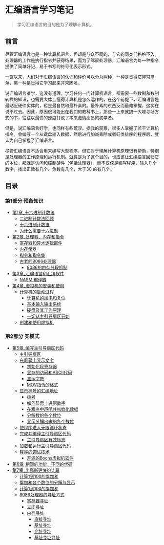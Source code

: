 # 汇编语言学习笔记

> 学习汇编语言的目的是为了理解计算机。

## 前言

尽管汇编语言也是一种计算机语言，但却是与众不同的，与它的同类们格格不入。处理器的工作是执行指令并获得结果，而为了驾驭处理器，汇编语言为每一种指令提供了简单好记、易于书写的符号化表示形式。

一直以来，人们对于汇编语言的认识和评价可以分为两种，一种是觉得它非常简单，另一种是觉得它学习起来非常困难。

说汇编语言难学，这没有道理。学习任何一门计算机语言，都需要一些数制和数制转换的知识，也需要大体上懂得计算机是怎么运作的。在这个前提下，汇编语言是最贴近硬件实体的，也是最自然和最朴素的。最朴素的东西反而最难掌握，这实在说不过去。因此，原因很可能出在我们的教科书上，那些一上来就搞一大堆寻址方式的书，往往以最快的速度打败了本来激情高昂的初学者。

但是，说汇编语言好学，也同样有些荒谬。据我的观察，很多人掌握了若干计算机指令，会编写一个从键盘输入数据，然后进行加减乘除或者归类排序的程序后，就认为自己掌握了汇编语言。

尽管汇编语言不适合用来编写大型程序，但它对于理解计算机原理很有帮助，特别是处理器的工作原理和运行机制。就算是为了这个目的，也应该让汇编语言回归它的本位，那就是访问和控制硬件（包括处理器），而不仅仅是编写程序，输入几个数字，找出正数有几个、负数有几个，大于30 的有几个。

## 目录

### 第1部分 预备知识

- [第1章_十六进制计数法](docs/第1部分_预备知识/第1章_十六进制计数法.md)
  - [二进制计数法回顾](docs/第1部分_预备知识/第1章_十六进制计数法.md#二进制计数法回顾)
  - [十六进制计数法](docs/第1部分_预备知识/第1章_十六进制计数法.md#十六进制计数法)
  - [为什么需要十六进制](docs/第1部分_预备知识/第1章_十六进制计数法.md#为什么需要十六进制)
- [第2章_处理器、内存和指令](docs/第1部分_预备知识/第2章_处理器、内存和指令.md)
  - [寄存器和算术逻辑部件](docs/第1部分_预备知识/第2章_处理器、内存和指令.md#寄存器和算术逻辑部件)
  - [内存储器](docs/第1部分_预备知识/第2章_处理器、内存和指令.md#内存储器)
  - [指令和指令集](docs/第1部分_预备知识/第2章_处理器、内存和指令.md#指令和指令集)
  - [古老的8086处理器](docs/第1部分_预备知识/第2章_处理器、内存和指令.md#古老的8086处理器)
    - [8086的内存分段机制](docs/第1部分_预备知识/第2章_处理器、内存和指令.md#8086的内存分段机制)
- [第3章_汇编语言和汇编软件](docs/第1部分_预备知识/第3章_汇编语言和汇编软件.md)
  - [NASM 编译器](docs/第1部分_预备知识/第3章_汇编语言和汇编软件.md#NASM%20编译器)
- [第4章_虚拟机的安装和使用](docs/第1部分_预备知识/第4章_虚拟机的安装和使用.md)
  - [计算机的启动过程](docs/第1部分_预备知识/第4章_虚拟机的安装和使用.md#计算机的启动过程)
    - [计算机的加电和复位](docs/第1部分_预备知识/第4章_虚拟机的安装和使用.md#计算机的加电和复位)
    - [基本输入输出系统](docs/第1部分_预备知识/第4章_虚拟机的安装和使用.md#基本输入输出系统)
    - [硬盘及其工作原理](docs/第1部分_预备知识/第4章_虚拟机的安装和使用.md#硬盘及其工作原理)
    - [一切从主引导扇区开始](docs/第1部分_预备知识/第4章_虚拟机的安装和使用.md#一切从主引导扇区开始)
  - [创建和使用虚拟机](docs/第1部分_预备知识/第4章_虚拟机的安装和使用.md#创建和使用虚拟机)

### 第2部分 实模式

- [第5章_编写主引导扇区代码](docs/第2部分_实模式/第5章_编写主引导扇区代码.md)
  - [主引导扇区](docs/第2部分_实模式/第5章_编写主引导扇区代码.md#主引导扇区)
  - [在屏幕上显示文字](docs/第2部分_实模式/第5章_编写主引导扇区代码.md#在屏幕上显示文字)
    - [初始化段寄存器](docs/第2部分_实模式/第5章_编写主引导扇区代码.md#初始化段寄存器)
    - [显存的访问和ASCII代码](docs/第2部分_实模式/第5章_编写主引导扇区代码.md#显存的访问和ASCII代码)
    - [显示字符](docs/第2部分_实模式/第5章_编写主引导扇区代码.md#显示字符)
    - [MOV指令的格式](docs/第2部分_实模式/第5章_编写主引导扇区代码.md#MOV指令的格式)
  - [显示标号的汇编地址](docs/第2部分_实模式/第5章_编写主引导扇区代码.md#显示标号的汇编地址)
    - [标号](docs/第2部分_实模式/第5章_编写主引导扇区代码.md#标号)
    - [如何显示十进制数字](docs/第2部分_实模式/第5章_编写主引导扇区代码.md#如何显示十进制数字)
    - [在程序中声明并初始化数据](docs/第2部分_实模式/第5章_编写主引导扇区代码.md#在程序中声明并初始化数据)
    - [分解数的各个数位](docs/第2部分_实模式/第5章_编写主引导扇区代码.md#分解数的各个数位)
    - [显示分解出来的各个数位](docs/第2部分_实模式/第5章_编写主引导扇区代码.md#显示分解出来的各个数位)
  - [使程序进入无限循环状态](docs/第2部分_实模式/第5章_编写主引导扇区代码.md#使程序进入无限循环状态)
  - [完成并编译主引导扇区代码](docs/第2部分_实模式/第5章_编写主引导扇区代码.md#完成并编译主引导扇区代码)
    - [主引导扇区有效标志](docs/第2部分_实模式/第5章_编写主引导扇区代码.md#主引导扇区有效标志)
  - [加载和运行主引导扇区代码](docs/第2部分_实模式/第5章_编写主引导扇区代码.md#加载和运行主引导扇区代码)
  - [程序的调试技术](docs/第2部分_实模式/第5章_编写主引导扇区代码.md#程序的调试技术)
    - [开源的Bochs虚拟机软件](docs/第2部分_实模式/第5章_编写主引导扇区代码.md#开源的Bochs虚拟机软件)
- [第6章_相同的功能，不同的代码](docs/第2部分_实模式/第6章_相同的功能，不同的代码.md)
- [第7章_比高斯更快的计算](docs/第2部分_实模式/第7章_比高斯更快的计算.md)
  - [计算1到100的累加和](docs/第2部分_实模式/第7章_比高斯更快的计算.md#计算1到100的累加和)
  - [累加和各个数位的分解与显示](docs/第2部分_实模式/第7章_比高斯更快的计算.md#累加和各个数位的分解与显示)
  - [计算1到100的累加和](docs/第2部分_实模式/第7章_比高斯更快的计算.md#计算1到100的累加和)
  - [8086处理器的寻址方式](docs/第2部分_实模式/第7章_比高斯更快的计算.md#8086处理器的寻址方式)
    - [寄存器寻址](docs/第2部分_实模式/第7章_比高斯更快的计算.md#寄存器寻址)
    - [立即寻址](docs/第2部分_实模式/第7章_比高斯更快的计算.md#立即寻址)
    - [内存寻址](docs/第2部分_实模式/第7章_比高斯更快的计算.md#内存寻址)
      - [直接寻址](docs/第2部分_实模式/第7章_比高斯更快的计算.md#直接寻址)
      - [基址寻址](docs/第2部分_实模式/第7章_比高斯更快的计算.md#基址寻址)
      - [变址寻址](docs/第2部分_实模式/第7章_比高斯更快的计算.md#变址寻址)
      - [基址变址寻址](docs/第2部分_实模式/第7章_比高斯更快的计算.md#基址变址寻址)
